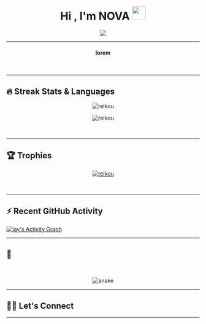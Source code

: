 <h1 align="center">Hi , I'm NOVA <img src="https://media.giphy.com/media/hvRJCLFzcasrR4ia7z/giphy.gif" width="35"></h1>
<p align="center">
  <a href="https://github.com/relkou"><img src="https://readme-typing-svg.herokuapp.com?lines=Data+Analyst+;Power-Bi%20|%20Excel%20|%20Python%20MySql;Always%20learning%20new%20things&center=true&width=500&height=50"></a>
</p>
<hr/>


<h4 align="center">
lorem
</h4>
<br>

<hr/> 

## 🔥 Streak Stats & Languages
<p align="center"><img src="https://github-readme-streak-stats.herokuapp.com/?user=relkou&theme=algolia" alt="relkou" /></p>
<p align="center"><img src="https://github-readme-stats.vercel.app/api/top-langs/?username=relkou&theme=algolia&layout=compact" alt="relkou" /></p>

<br>
<hr/>

## 🏆 Trophies
<p align="center"> <a href="https://github.com/relkou"><img
      src="https://github-profile-trophy.vercel.app/?username=relkou&row=1&column=3&theme=algolia" alt="relkou" /></a>  </p>

<!-- algolia -->
<br>
<hr/>

## ⚡ Recent GitHub Activity
<a href="https://github.com/relkou"><img alt="jay's Activity Graph" src="https://activity-graph.herokuapp.com/graph?username=relkou&custom_title=Jay's%20Contribution%20Graph&theme=react-dark" /></a>


<hr/>

## 🐍
  <br>
  <p align="center">
  <img src="https://raw.githubusercontent.com/relkou/relkou/output/github-contribution-grid-snake-dark.svg" alt="snake"></center>
</p>

<hr/>

## 🙋‍♀️ Let's Connect
<p align="center">

    
</p>

----
